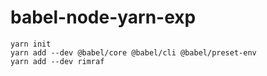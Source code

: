 # babel-node-yarn-exp

```
yarn init
yarn add --dev @babel/core @babel/cli @babel/preset-env
yarn add --dev rimraf
```
